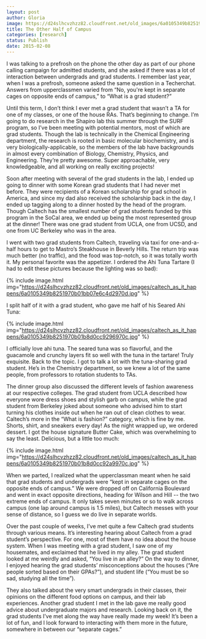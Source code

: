 ```yaml
---
layout: post
author: Gloria
image: https://d24slhcvzhzz82.cloudfront.net/old_images/6a0105349b8251970b01bb07e6c4b6970d.jpg
title: The Other Half of Campus
categories: [research]
status: Publish
date: 2015-02-08
---
```



<p dir="ltr" style="text-align: left;">I was talking to a prefrosh on the phone the other day as part of our phone calling campaign for admitted students, and she asked if there was a lot of interaction between undergrads and grad students. I remember last year, when I was a prefrosh, someone asked the same question in a Techerchat. Answers from upperclassmen varied from “No, you're kept in separate cages on opposite ends of campus,” to “What is a grad student?” 

<p dir="ltr" style="text-align: left;">Until this term, I don’t think I ever met a grad student that wasn’t a TA for one of my classes, or one of the house RAs. That’s beginning to change. I’m going to do research in the Shapiro lab this summer through the SURF program, so I’ve been meeting with potential mentors, most of which are grad students. Though the lab is technically in the Chemical Engineering department, the research is rooted in basic molecular biochemistry, and is very biologically-applicable, so the members of the lab have backgrounds in almost every combination of Biology, Chemistry, Physics, and Engineering. They’re pretty awesome. Super approachable, very knowledgeable, and all working on really exciting projects!

<p dir="ltr" style="text-align: left;">Soon after meeting with several of the grad students in the lab, I ended up going to dinner with some Korean grad students that I had never met before. They were recipients of a Korean scholarship for grad school in America, and since my dad also received the scholarship back in the day, I ended up tagging along to a dinner hosted by the head of the program. Though Caltech has the smallest number of grad students funded by this program in the SoCal area, we ended up being the most represented group at the dinner! There was one grad student from UCLA, one from UCSD, and one from UC Berkeley who was in the area. 

<p dir="ltr" style="text-align: left;">I went with two grad students from Caltech, traveling via taxi for one-and-a-half hours to get to Mastro’s Steakhouse in Beverly Hills. The return trip was much better (no traffic), and the food was top-notch, so it was totally worth it. My personal favorite was the appetizer. I ordered the Ahi Tuna Tartare (I had to edit these pictures because the lighting was so bad):

{% include image.html img="https://d24slhcvzhzz82.cloudfront.net/old_images/caltech_as_it_happens/6a0105349b8251970b01bb07e6c4d2970d.jpg" %}
<p dir="ltr" style="text-align: left;">I split half of it with a grad student, who gave me half of his Seared Ahi Tuna:

{% include image.html img="https://d24slhcvzhzz82.cloudfront.net/old_images/caltech_as_it_happens/6a0105349b8251970b01b8d0cc9296970c.jpg" %}
<p dir="ltr" style="text-align: left;">I officially love ahi tuna. The seared tuna was so flavorful, and the guacamole and crunchy layers fit so well with the tuna in the tartare! Truly exquisite. Back to the topic. I got to talk a lot with the tuna-sharing grad student. He’s in the Chemistry department, so we knew a lot of the same people, from professors to rotation students to TAs. 

<p dir="ltr" style="text-align: left;">The dinner group also discussed the different levels of fashion awareness at our respective colleges. The grad student from UCLA described how everyone wore dress shoes and stylish garb on campus, while the grad student from Berkeley joked about someone who advised him to start turning his clothes inside out when he ran out of clean clothes to wear. Caltech’s more in the “What is fashion?” category, which is fine by me. Shorts, shirt, and sneakers every day! As the night wrapped up, we ordered dessert. I got the house signature Butter Cake, which was overwhelming to say the least. Delicious, but a little too much:

{% include image.html img="https://d24slhcvzhzz82.cloudfront.net/old_images/caltech_as_it_happens/6a0105349b8251970b01b8d0cc92a9970c.jpg" %}
<p dir="ltr" style="text-align: left;">When we parted, I realized what the upperclassman meant when he said that grad students and undergrads were “kept in separate cages on the opposite ends of campus.” We were dropped off on California Boulevard and went in exact opposite directions, heading for Wilson and Hill -- the two extreme ends of campus. It only takes seven minutes or so to walk across campus (one lap around campus is 1.5 miles), but Caltech messes with your sense of distance, so I guess we do live in separate worlds. 

<p dir="ltr" style="text-align: left;">Over the past couple of weeks, I’ve met quite a few Caltech grad students through various means. It’s interesting hearing about Caltech from a grad student’s perspective. For one, most of them have no idea about the house system. When I was meeting with a grad student, I saw one of my housemates, and exclaimed that he lived in my alley. The grad student looked at me weirdly and asked, “You live in an alley?” On the way to dinner, I enjoyed hearing the grad students’ misconceptions about the houses (“Are people sorted based on their GPAs?”), and student life (“You must be so sad, studying all the time”). 

They also talked about the very smart undergrads in their classes, their opinions on the different food options on campus, and their lab experiences. Another grad student I met in the lab gave me really good advice about undergraduate majors and research. Looking back on it, the grad students I’ve met along the way have really made my week! It’s been a lot of fun, and I look forward to interacting with them more in the future, somewhere in between our “separate cages.”

